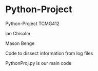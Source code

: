 # Python-Project
Python-Project TCMG412

Ian Chisolm

Mason Benge

Code to dissect information from log files


PythonProj.py is our main code
